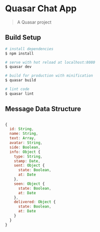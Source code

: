 # Quasar Chat App

> A Quasar project

## Build Setup

``` bash
# install dependencies
$ npm install

# serve with hot reload at localhost:8080
$ quasar dev

# build for production with minification
$ quasar build

# lint code
$ quasar lint
```

## Message Data Structure

``` javascript

{
  id: String,
  name: String,
  text: Array,
  avatar: String,
  side: Boolean,
  info: Object {
    type: String,
    stamp: Date,
    sent: Object {
      state: Boolean,
      at: Date
    },
    seen: Object {
      state: Boolean,
      at: Date
    },
    delivered: Object {
      state: Boolean,
      at: Date
    }
  }
}
